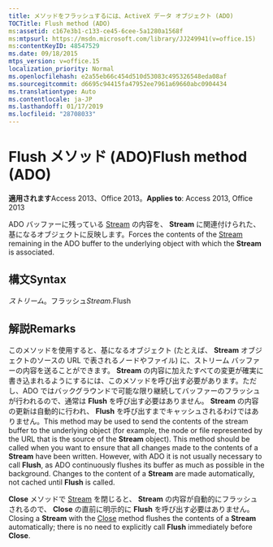 ```yaml
---
title: メソッドをフラッシュするには、ActiveX データ オブジェクト (ADO)
TOCTitle: Flush method (ADO)
ms:assetid: c167e3b1-c133-ce45-6cee-5a1280a1568f
ms:mtpsurl: https://msdn.microsoft.com/library/JJ249941(v=office.15)
ms:contentKeyID: 48547529
ms.date: 09/18/2015
mtps_version: v=office.15
localization_priority: Normal
ms.openlocfilehash: e2a55eb66c454d510d53083c495326548eda08af
ms.sourcegitcommit: d6695c94415fa47952ee7961a69660abc0904434
ms.translationtype: Auto
ms.contentlocale: ja-JP
ms.lasthandoff: 01/17/2019
ms.locfileid: "28708033"
---
```

# <a name="flush-method-ado"></a><span data-ttu-id="014a7-102">Flush メソッド (ADO)</span><span class="sxs-lookup"><span data-stu-id="014a7-102">Flush method (ADO)</span></span>


<span data-ttu-id="014a7-103">**適用されます**Access 2013、Office 2013。</span><span class="sxs-lookup"><span data-stu-id="014a7-103">**Applies to**: Access 2013, Office 2013</span></span>

<span data-ttu-id="014a7-104">ADO バッファーに残っている [Stream](stream-object-ado.md) の内容を、 **Stream** に関連付けられた、基になるオブジェクトに反映します。</span><span class="sxs-lookup"><span data-stu-id="014a7-104">Forces the contents of the [Stream](stream-object-ado.md) remaining in the ADO buffer to the underlying object with which the **Stream** is associated.</span></span>

## <a name="syntax"></a><span data-ttu-id="014a7-105">構文</span><span class="sxs-lookup"><span data-stu-id="014a7-105">Syntax</span></span>

<span data-ttu-id="014a7-106">*ストリーム*。フラッシュ</span><span class="sxs-lookup"><span data-stu-id="014a7-106">*Stream*.Flush</span></span>

## <a name="remarks"></a><span data-ttu-id="014a7-107">解説</span><span class="sxs-lookup"><span data-stu-id="014a7-107">Remarks</span></span>

<span data-ttu-id="014a7-p101">このメソッドを使用すると、基になるオブジェクト (たとえば、 **Stream** オブジェクトのソースの URL で表されるノードやファイル) に、ストリーム バッファーの内容を送ることができます。 **Stream** の内容に加えたすべての変更が確実に書き込まれるようにするには、このメソッドを呼び出す必要があります。ただし、ADO ではバックグラウンドで可能な限り継続してバッファーのフラッシュが行われるので、通常は **Flush** を呼び出す必要はありません。 **Stream** の内容の更新は自動的に行われ、 **Flush** を呼び出すまでキャッシュされるわけではありません。</span><span class="sxs-lookup"><span data-stu-id="014a7-p101">This method may be used to send the contents of the stream buffer to the underlying object (for example, the node or file represented by the URL that is the source of the **Stream** object). This method should be called when you want to ensure that all changes made to the contents of a **Stream** have been written. However, with ADO it is not usually necessary to call **Flush**, as ADO continuously flushes its buffer as much as possible in the background. Changes to the content of a **Stream** are made automatically, not cached until **Flush** is called.</span></span>

<span data-ttu-id="014a7-112">**Close** メソッドで [Stream](close-method-ado.md) を閉じると、 **Stream** の内容が自動的にフラッシュされるので、 **Close** の直前に明示的に **Flush** を呼び出す必要はありません。</span><span class="sxs-lookup"><span data-stu-id="014a7-112">Closing a **Stream** with the [Close](close-method-ado.md) method flushes the contents of a **Stream** automatically; there is no need to explicitly call **Flush** immediately before **Close**.</span></span>

